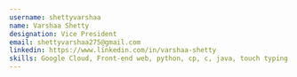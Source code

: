 ```yaml
---
username: shettyvarshaa
name: Varshaa Shetty
designation: Vice President
email: shettyvarshaa275@gmail.com
linkedin: https://www.linkedin.com/in/varshaa-shetty
skills: Google Cloud, Front-end web, python, cp, c, java, touch typing
---
```

